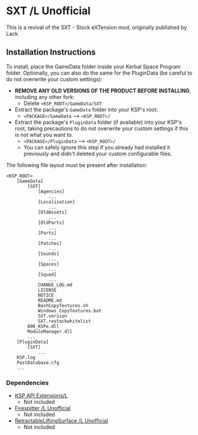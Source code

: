 # SXT /L Unofficial

This is a revival of the SXT - Stock eXTension mod, originally published by Lack.


## Installation Instructions

To install, place the GameData folder inside your Kerbal Space Program folder. Optionally, you can also do the same for the PluginData (be careful to do not overwrite your custom settings):

* **REMOVE ANY OLD VERSIONS OF THE PRODUCT BEFORE INSTALLING**, including any other fork:
	+ Delete `<KSP_ROOT>/GameData/SXT `
* Extract the package's `GameData` folder into your KSP's root:
	+ `<PACKAGE>/GameData` --> `<KSP_ROOT>/`
* Extract the package's `PluginData` folder (if available) into your KSP's root, taking precautions to do not overwrite your custom settings if this is not what you want to.
	+ `<PACKAGE>/PluginData` --> `<KSP_ROOT>/`
	+ You can safely ignore this step if you already had installed it previously and didn't deleted your custom configurable files.

The following file layout must be present after installation:

```
<KSP_ROOT>
	[GameData]
		[SXT]
			[Agencies]
				...
			[Localization]
				...
			[OldAssets]
				...
			[OldParts]
				...
			[Parts]
				...
			[Patches]
				...
			[Sounds]
				...
			[Spaces]
				...
			[Squad]
				...
			CHANGE_LOG.md
			LICENSE
			NOTICE
			README.md
			BashCopyTextures.sh
			Windows_CopyTextures.bat
			SXT.version
			SXT.restockwhitelist
		000_KSPe.dll
		ModuleManager.dll
		...
	[PluginData]
		[SXT]
			...
	KSP.log
	PastDatabase.cfg
	...
```


### Dependencies

* [KSP API Extensions/L](https://github.com/net-lisias-ksp/KSPAPIExtensions)
	+ Not included
* [Firespitter /L Unofficial](https://github.com/net-lisias-kspu/Firespitter)
	+ Not included
* [RetractableLiftingSurface /L Unofficial](https://github.com/net-lisias-kspu/RetractableLiftingSurface)
	+ Not included

